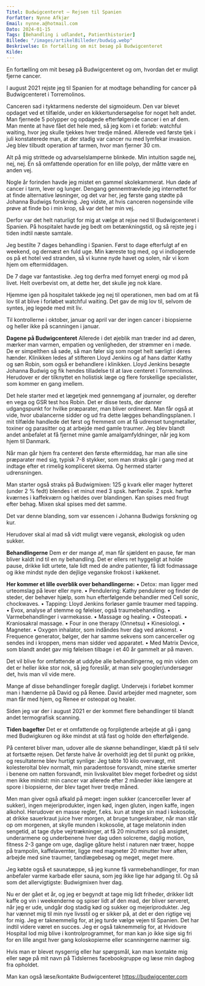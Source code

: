 ```yaml
---
Titel: Budwigcenteret – Rejsen til Spanien
Forfatter: Nynne Afkjær
Email: nynne.a@hotmail.com
Dato: 2024-01-15
Tags: [Behandling i udlandet, Patienthistorier]
Billede: "/images/artikelBilleder/budwig.webp"
Beskrivelse: En fortælling om mit besøg på Budwigcenteret
Kilde:
---
```


En fortælling om mit besøg på Budwigcenteret og om, hvordan det er muligt fjerne cancer.

I august 2021 rejste jeg til Spanien for at modtage behandling for cancer på Budwigcenteret i Torremolinos.

Canceren sad i tyktarmens nederste del sigmoideum. Den var blevet opdaget ved et tilfælde, under en kikkertundersøgelse for noget helt andet. Man fjernede 5 polypper og opdagede efterfølgende cancer i en af dem. Man mente at have fået det hele med, så jeg kom i et forløb: watchful waiting, hvor jeg skulle tjekkes hver tredje måned. Allerede ved første tjek i juli konstaterede man, at der stadig var cancer nu med lymfekar invasion. Jeg blev tilbudt operation af tarmen, hvor man fjerner 30 cm.

Alt på mig strittede og advarselslamperne blinkede. Min intuition sagde nej, nej, nej. En så omfattende operation for en lille polyp, der måtte være en anden vej.

Nogle år forinden havde jeg mistet en gammel skolekammerat. Hun døde af cancer i tarm, lever og lunger. Dengang gennemtrævlede jeg internettet for at finde alternative løsninger, og det var her, jeg første gang stødte på Johanna Budwigs forskning. Jeg vidste, at hvis canceren nogensinde ville prøve at finde bo i min krop, så var det her min vej.

Derfor var det helt naturligt for mig at vælge at rejse ned til Budwigcenteret i Spanien. På hospitalet havde jeg bedt om betænkningstid, og så rejste jeg i tiden indtil næste samtale.

Jeg bestilte 7 dages behandling i Spanien. Først to dage efterfulgt af en weekend, og dernæst en fuld uge. Min kæreste tog med, og vi indlogerede os på et hotel ved stranden, så vi kunne nyde havet og solen, når vi kom hjem om eftermiddagen.

De 7 dage var fantastiske. Jeg tog derfra med fornyet energi og mod på livet. Helt overbevist om, at dette her, det skulle jeg nok klare.

Hjemme igen på hospitalet takkede jeg nej til operationen, men bad om at få lov til at blive i forløbet watchful waiting. Det gav de mig lov til, selvom de syntes, jeg legede med mit liv.

Til kontrollerne i oktober, januar og april var der ingen cancer i biopsierne og heller ikke på scanningen i januar.

**Dagene på Budwigcenteret**
Allerede i det øjeblik man træder ind ad døren, mærker man varmen, empatien og venligheden, der strømmer en i møde. De er simpelthen så søde, så man føler sig som noget helt særligt i deres hænder. Klinikken ledes af stifteren Lloyd Jenkins og af hans datter Kathy og søn Robin, som også er behandlere i klinikken. Lloyd Jenkins besøgte Johanna Budwig og fik hendes tilladelse til at lave centeret i Torremolinos. Herudover er der tilknyttet en holistisk læge og flere forskellige specialister, som kommer en gang imellem.

Det hele starter med et lægetjek med gennemgang af journaler, og derefter en vega og GSR test hos Robin. Det er disse tests, der danner udgangspunkt for hvilke præparater, man bliver ordineret. Man får også at vide, hvor ubalancerne sidder og ud fra dette lægges behandlingsplanen. I mit tilfælde handlede det først og fremmest om at få udrenset tungmetaller, toxiner og parasitter og at arbejde med gamle traumer. Jeg blev blandt andet anbefalet at få fjernet mine gamle amalgamfyldninger, når jeg kom hjem til Danmark.

Når man går hjem fra centeret den første eftermiddag, har man alle sine præparater med sig, typisk 7-8 stykker, som man straks går i gang med at indtage efter et rimelig kompliceret skema. Og hermed starter udrensningen.

Man starter også straks på Budwigmixen: 125 g kvark eller mager hytteret (under 2 % fedt) blendes i et minut med 3 spsk. hørfrøolie. 2 spsk. hørfrø kværnes i kaffekværn og hældes over blandingen. Kan spises med frugt efter behag. Mixen skal spises med det samme.

Det var denne blanding, som var essencen i Johanna Budwigs forskning og kur.

Herudover skal al mad så vidt muligt være vegansk, økologisk og uden sukker.

**Behandlingerne**
Dem er der mange af, man får sjældent en pause, før man bliver kaldt ind til en ny behandling. Det er ellers ret hyggeligt at holde pause, drikke lidt urtete, tale lidt med de andre patienter, få lidt fodmassage og ikke mindst nyde den dejlige veganske frokost i køkkenet.

**Her kommer et lille overblik over behandlingerne:**
• Detox: man ligger med urteomslag på lever eller nyre.
• Pendulering: Kathy pendulerer og finder de steder, der behøver hjælp, som hun efterfølgende behandler med Cell sonic, chockwaves.
• Tapping: Lloyd Jenkins forløser gamle traumer med tapping.
• Evox, analyse af stemme og følelser, også traumebehandling.
• Varmebehandlinger i varmekasse.
• Massage og healing.
• Osteopati.
• Kraniosakral massage.
• Four in one therapy (Onnetsu)
• Kinesiologi.
• Magneter.
• Oxygen inhalator, som indåndes hver dag ved ankomst.
• Frequence generator, bølger, der har samme sekvens som cancerceller og sendes ind i kroppen, mens man sidder ved apparatet.
• Med Matrix Device, som blandt andet gav mig følelsen tilbage i et 40 år gammelt ar på maven.

Det vil blive for omfattende at uddybe alle behandlingerne, og min viden om det er heller ikke stor nok, så jeg foreslår, at man selv googler/undersøger det, hvis man vil vide mere.

Mange af disse behandlinger foregår dagligt. Undervejs i forløbet kommer man i hænderne på David og på Renee. David arbejder med magneter, som man får med hjem, og Renee er osteopat og healer.

Siden jeg var der i august 2021 er der kommet flere behandlinger til blandt andet termografisk scanning.

**Tiden bagefter**
Det er et omfattende og forpligtende arbejde at gå i gang med Budwigkuren og ikke mindst at stå fast og holde den efterfølgende.

På centeret bliver man, udover alle de skønne behandlinger, klædt på til selv at fortsætte rejsen. Det første halve år overholdt jeg det til punkt og prikke, og resultaterne blev hurtigt synlige: Jeg tabte 10 kilo overvægt, mit kolesteroltal blev normalt, min paradentose forsvandt, mine stærke smerter i benene om natten forsvandt, min livskvalitet blev meget forbedret og sidst men ikke mindst: min cancer var allerede efter 2 måneder ikke længere at spore i biopsierne, der blev taget hver tredje måned.

Men man giver også afkald på meget: ingen sukker (cancerceller lever af sukker), ingen mejeriprodukter, ingen kød, ingen gluten, ingen kaffe, ingen alkohol. Herudover en masse regler, f.eks. kun at stege sin mad i kokosolie, at drikke sauerkraut juice hver morgen, at bruge tungeskraber, når man står op om morgenen, at skylle munden i kokosolie, at tage melatonin inden sengetid, at tage dybe vejrtrækninger, at få 20 minutters sol på ansigtet, underarmene og underbenene hver dag uden solcreme, daglig motion, fitness 2-3 gange om uge, daglige gåture helst i naturen nær træer, hoppe på trampolin, kaffelavemter, ligge med magneter 20 minutter hver aften, arbejde med sine traumer, tandlægebesøg og meget, meget mere.

Jeg købte også et saunatæppe, så jeg kunne få varmebehandlinger, for man anbefaler varme karbade eller sauna, som jeg ikke lige har adgang til. Og så som det allervigtigste: Budwigmixen hver dag.

Nu er der gået et år, og jeg er begyndt at tage mig lidt friheder, drikker lidt kaffe og vin i weekenderne og spiser lidt af den mad, der bliver serveret, når jeg er ude, undgår dog stadig kød og sukker og mejeriprodukter. Jeg har vænnet mig til min nye livsstil og er sikker på, at det er den rigtige vej for mig. Jeg er taknemmelig for, at jeg turde vælge vejen til Spanien. Det har indtil videre været en succes. Jeg er også taknemmelig for, at Hvidovre Hospital lod mig blive i kontrolprogrammet, for man kan jo ikke sige sig fri for en lille angst hver gang koloskopierne eller scanningerne nærmer sig.

Hvis man er blevet nysgerrig eller har spørgsmål, kan man kontakte mig eller søge på mit navn på Tidslernes facebookgruppe og læse min dagbog fra opholdet.

Man kan også læse/kontakte Budwigcenteret
https://budwigcenter.com